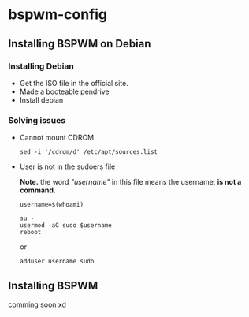 # bspwm-config
## Installing BSPWM on Debian
### Installing Debian
- Get the ISO file in the official site.
- Made a booteable pendrive
- Install debian
### Solving issues
- Cannot mount CDROM

  ```
  sed -i '/cdrom/d' /etc/apt/sources.list
  ```
- User is not in the sudoers file

  **Note.** the word *"username"* in this file means the username, **is not a command**. 
  
  ```
  username=$(whoami)
  
  ```
  ```
  su -
  usermod -aG sudo $username
  reboot
  ```
  or

  ```
  adduser username sudo
  ```
 ## Installing BSPWM
  comming soon xd


